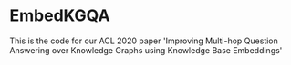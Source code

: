 # EmbedKGQA
This is the code for our ACL 2020 paper 'Improving Multi-hop Question Answering over Knowledge Graphs using Knowledge Base Embeddings'

